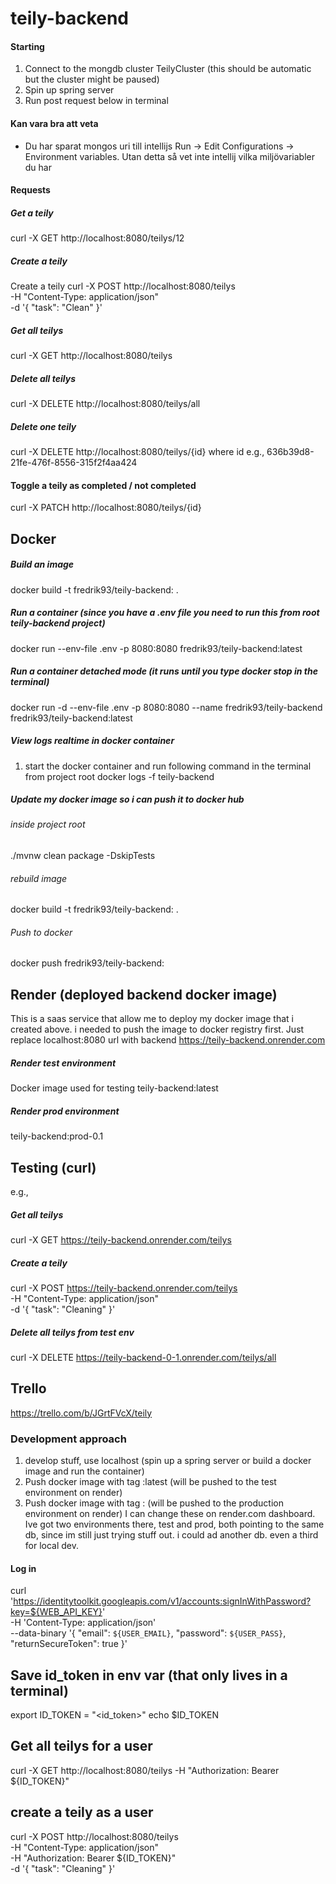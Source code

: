 # teily-backend

#### Starting 
1. Connect to the mongdb cluster TeilyCluster (this should be automatic but the cluster might be paused)
2. Spin up spring server
3. Run post request below in terminal 

#### Kan vara bra att veta  
* Du har sparat mongos uri till intellijs Run -> Edit Configurations -> Environment variables. Utan detta så vet inte intellij vilka miljövariabler du har

#### Requests 
##### Get a teily
curl -X GET http://localhost:8080/teilys/12
##### Create a teily 
Create a teily
curl -X POST http://localhost:8080/teilys \
-H "Content-Type: application/json" \
-d '{
"task": "Clean"
}'

##### Get all teilys 
curl -X GET http://localhost:8080/teilys

##### Delete all teilys 
curl -X DELETE http://localhost:8080/teilys/all

##### Delete one teily 
curl -X DELETE http://localhost:8080/teilys/{id} 
where id e.g., 636b39d8-21fe-476f-8556-315f2f4aa424
#### Toggle a teily as completed / not completed 
curl -X PATCH http://localhost:8080/teilys/{id}


## Docker 
##### Build an image
docker build -t fredrik93/teily-backend:<tag> . 
##### Run a container (since you have a .env file you need to run this from root teily-backend project)
docker run --env-file .env -p 8080:8080 fredrik93/teily-backend:latest
##### Run a container detached mode (it runs until you type docker stop <container> in the terminal)
docker run -d --env-file .env -p 8080:8080 --name fredrik93/teily-backend fredrik93/teily-backend:latest
##### View logs realtime in docker container 
1. start the docker container and run following command in the terminal from project root 
docker logs -f teily-backend

##### Update my docker image so i can push it to docker hub 
###### inside project root
./mvnw clean package -DskipTests

###### rebuild image
docker build -t fredrik93/teily-backend:<tag> .

###### Push to docker 
docker push fredrik93/teily-backend:<tag> 


## Render (deployed backend docker image)
This is a saas service that allow me to deploy my docker image that i created above. i needed to push the image to docker registry first. 
Just replace localhost:8080 url with backend https://teily-backend.onrender.com

##### Render test environment 
Docker image used for testing 
teily-backend:latest
##### Render prod environment 
teily-backend:prod-0.1

## Testing (curl)
e.g., 
##### Get all teilys 
curl -X GET https://teily-backend.onrender.com/teilys
##### Create a teily 
curl -X POST https://teily-backend.onrender.com/teilys \
-H "Content-Type: application/json" \
-d '{
"task": "Cleaning"
}'
##### Delete all teilys from test env 
curl -X DELETE https://teily-backend-0-1.onrender.com/teilys/all


## Trello 
https://trello.com/b/JGrtFVcX/teily


### Development approach 
1. develop stuff, use localhost (spin up a spring server or build a docker image and run the container)
2. Push docker image with tag :latest (will be pushed to the test environment on render)
3. Push docker image with tag :<version> (will be pushed to the production environment on render)
I can change these on render.com dashboard. Ive got two environments there, test and prod, both pointing to the same db, since im still just trying stuff out. i could ad another db. even a third for local dev. 


#### Log in 
curl 'https://identitytoolkit.googleapis.com/v1/accounts:signInWithPassword?key=${WEB_API_KEY}' \
-H 'Content-Type: application/json' \
--data-binary '{
"email": `${USER_EMAIL}`,
"password": `${USER_PASS}`,
"returnSecureToken": true
}'

## Save id_token in env var (that only lives in a terminal)
export ID_TOKEN = "<id_token>"
echo $ID_TOKEN

## Get all teilys for a user 
curl -X GET http://localhost:8080/teilys -H "Authorization: Bearer ${ID_TOKEN}"

## create a teily as a user 
curl -X POST http://localhost:8080/teilys \
-H "Content-Type: application/json" \
-H "Authorization: Bearer ${ID_TOKEN}" \
-d '{
"task": "Cleaning"
}'
